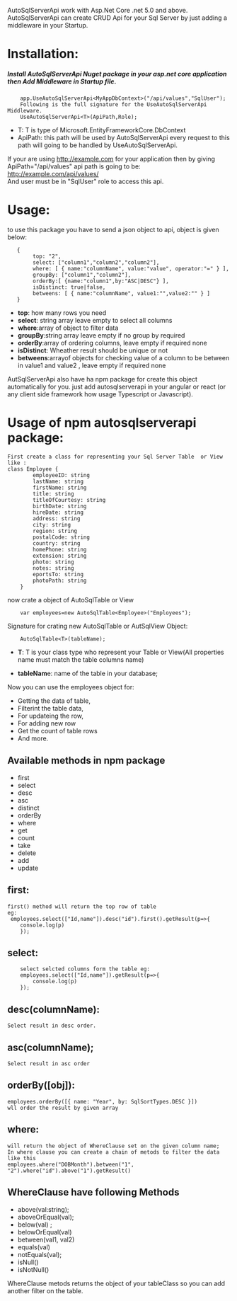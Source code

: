 AutoSqlServerApi work with Asp.Net Core .net 5.0 and above. AutoSqlServerApi can create CRUD Api for your Sql Server by just adding a middleware in your Startup.
# Installation:
##### Install AutoSqlServerApi Nuget package in your asp.net core application then Add Middleware in Startup file.

        app.UseAutoSqlServerApi<MyAppDbContext>("/api/values","SqlUser");
        Following is the full signature for the UseAutoSqlServerApi Middleware.
        UseAutoSqlServerApi<T>(ApiPath,Role);
        
   - T: T is type of Microsoft.EntityFrameworkCore.DbContext
   - ApiPath: this path will be used by AutoSqlServerApi every request to this path    will going to  be handled by UseAutoSqlServerApi.
   
If your are using http://example.com for your application then by giving ApiPath="/api/values" api path is going to be:
http://example.com/api/values/  
And user must be in "SqlUser" role to access this api.
# Usage:
 to use this package you have to send a json object to api, object is given below:

       { 
            top: "2",
            select: ["column1","column2","column2"],
            where: [ { name:"columnName", value:"value", operator:"=" } ],
            groupBy: ["column1","column2"],
            orderBy:[ {name:"column1",by:"ASC|DESC"} ],
            isDistinct: true|false, 
            betweens: [ { name:"columnName", value1:"",value2:"" } ]
       }

  - **top**: how many rows you need
  - **select**: string array leave empty to select all columns
  - **where**:array of object to filter data
  - **groupBy**:string array leave empty if no group by required
  - **orderBy**:array of ordering columns, leave empty if required none
  - **isDistinct**: Wheather result should be unique or not
  - **betweens**:arrayof objects for checking value of a column to be between in                   value1 and value2 , leave empty if required none
  
AutSqlServerApi also have ha npm package for create this object automatically for you.
just add autosqlserverapi in your angular or react (or any client side framework how usage Typescript or Javascript).

# Usage of  npm autosqlserverapi  package:
    First create a class for representing your Sql Server Table  or View
    like :
    class Employee {
            employeeID: string
            lastName: string
            firstName: string
            title: string
            titleOfCourtesy: string
            birthDate: string
            hireDate: string
            address: string
            city: string
            region: string
            postalCode: string
            country: string
            homePhone: string
            extension: string
            photo: string
            notes: string
            eportsTo: string
            photoPath: string
        }

now crate a object of AutoSqlTable or View 

        var employees=new AutoSqlTable<Employee>("Employees");

Signature for crating new AutoSqlTable or AutSqlView Object:
      
        AutoSqlTable<T>(tableName);
        
 - **T**: T is your class type who represent your Table or View(All properties name must    match the table columns name)

- **tableNam**e: name of the table in your database;

Now you can use the employees object for:
-   Getting the data of table,
- Filterint the table data,
- For updateing the row,
- For adding new row
- Get the count of table rows
- And  more.

## Available methods in npm package

-	first
-	select
-	desc
-	asc
-	distinct
-	orderBy
-	where
-	get
-	count
-	take
-	delete
-	add
-	update

## first:
    first() method will return the top row of table
    eg:
     employees.select(["Id,name"]).desc("id").first().getResult(p=>{
        console.log(p)
        });
        
## select:
        select selcted columns form the table eg:
        employees.select(["Id,name"]).getResult(p=>{
            console.log(p)
        }); 
 
## desc(columnName):
    Select result in desc order.
## asc(columnName);
    Select result in asc order
## orderBy([obj]):
    employees.orderBy([{ name: "Year", by: SqlSortTypes.DESC }])
    wll order the result by given array
## where:
    will return the object of WhereClause set on the given column name;
    In where clause you can create a chain of metods to filter the data like this
    employees.where("DOBMonth").between("1", "2").where("id").above("1").getResult()

## WhereClause have following Methods
- above(val:string);
-  aboveOrEqual(val);
- below(val) ;
-  belowOrEqual(val)
- between(val1, val2) 
-  equals(val)
-  notEquals(val);
- isNull()
- isNotNull()

WhereClause metods returns the object of your tableClass so you can add another filter on the table.



